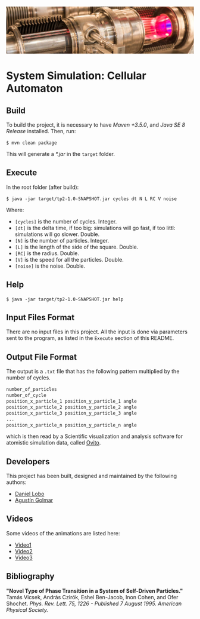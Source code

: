 ![...](resources/image/readme-header.png)

# System Simulation: Cellular Automaton

## Build

To build the project, it is necessary to have _Maven +3.5.0_, and
_Java SE 8 Release_ installed. Then, run:

```
$ mvn clean package
```

This will generate a _\*.jar_ in the `target` folder.

## Execute

In the root folder (after build):

```
$ java -jar target/tp2-1.0-SNAPSHOT.jar cycles dt N L RC V noise
```

Where:

* `[cycles]` is the number of cycles. Integer.
* `[dt]` is the delta time, if too big: simulations will go fast, if too littl: simulations will go slower. Double.
* `[N]` is the number of particles. Integer.
* `[L]` is the length of the side of the square. Double.
* `[RC]` is the radius. Double.
* `[V]` is the speed for all the particles. Double.
* `[noise]` is the noise. Double.

## Help

```
$ java -jar target/tp2-1.0-SNAPSHOT.jar help
```

## Input Files Format

There are no input files in this project. All the input is done via parameters sent to the program, as listed in the `Execute` section of this README.

## Output File Format

The output is a `.txt` file that has the following pattern multiplied by the number of cycles.

```
number_of_particles
number_of_cycle
position_x_particle_1 position_y_particle_1 angle
position_x_particle_2 position_y_particle_2 angle
position_x_particle_3 position_y_particle_3 angle
...
position_x_particle_n position_y_particle_n angle
```

which is then read by a Scientific visualization and analysis software for atomistic simulation data, called [Ovito](http://www.ovito.org/).

## Developers

This project has been built, designed and maintained by the following authors:

* [Daniel Lobo](https://github.com/lobo)
* [Agustín Golmar](https://github.com/agustin-golmar)

## Videos

Some videos of the animations are listed here:

* [Video1](https://www.youtube.com/watch?v=PR3xM9J5YUc)
* [Video2](https://www.youtube.com/watch?v=6k6riZO4luU)
* [Video3](https://www.youtube.com/watch?v=-0rk5B2qxZQ)

## Bibliography

__"Novel Type of Phase Transition in a System of Self-Driven Particles."__
Tamás Vicsek, András Czirók, Eshel Ben-Jacob, Inon Cohen, and Ofer Shochet.
_Phys. Rev. Lett. 75, 1226 - Published 7 August 1995. American Physical
Society._
